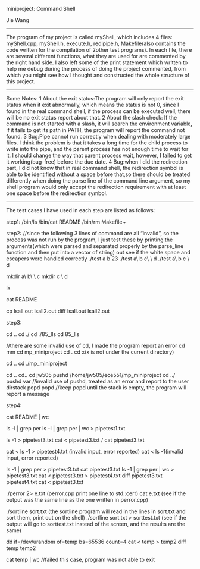 miniproject:
Command Shell

Jie Wang 

*************************************************************************************************************************** 
The program of my project is called myShell, which includes 4 files: myShell.cpp, myShell.h, execute.h, redipipe.h, 
Makefile(also contains the code written for the compilation of 2other test programs). In each file, there are several 
different functions, what they are used for are commented by the right hand side. I also left some of the print statement
which written to help me debug during the process of doing the project commented, from which you might see how I thought 
and constructed the whole structure of this project. 

***************************************************************************************************************************
Some Notes:
1 About the exit status:The program will only report the exit status when it exit abnormally, which means the status is not 0, 
since I found in the real command shell, if the process can be executed well, there will be no exit status report about that.
2 About the slash check: If the command is not started with a slash, it will search the environment variable, if it fails to get 
its path in PATH, the program will report the command not found.
3 Bug:Pipe cannot run correctly when dealing with moderately large files. I think the problem is that it takes a long time for 
the child process to write into the pipe, and the parent process has not enough time to wait for it. I should change the way that 
parent process wait, however, I failed to get it working(bug-free) before the due date.
4 Bug:when I did the redirection part, I did not know that in real command shell, the redirection symbol is able to be identified 
without a space before that,so there should be treated differently when doing the parse line of the command line argument, so my 
shell program would only accept the redirection requirement with at least one space before the redirection symbol.   
***************************************************************************************************************************

The test cases I have used in each step are listed as follows:

step1:
/bin/ls
/bin/cat README
/bin/rm Makefile~

step2:
//since the following 3 lines of command are all “invalid”, so the process was not run by the program, 
I just test these by printing the arguments(which were parsed and separated properly by the parse_line function and then 
put into a vector of string) out see if the white space and escapers were handled correctly
./test    a         b     23
./test  a\ b c\ \ d
./test a\ b c \ d


mkdir a\ b\ \ c
mkdir c \  d

ls

cat README

cp lsall.out lsall2.out
diff lsall.out lsall2.out



step3:

cd ..
cd ./
cd ./85_lls
cd 85_lls

//there are some invalid use of cd, I made the program report an error
cd mm
cd mp_miniproject
cd .
cd x(x is not under the current directory)
  
cd ..
cd ./mp_miniproject


cd ..
cd..
cd jw505
pushd /home/jw505/ece551/mp_miniproject
cd ../   
pushd var //invalid use of pushd, treated as an error and report to the user
dirstack
popd 
popd //keep popd until the stack is empty, the program will report a message




step4:

cat README | wc

ls -l | grep per
ls -l | grep per | wc > pipetest1.txt

ls -1 > pipetest3.txt 
cat < pipetest3.txt / cat pipetest3.txt
 
cat < ls -1 > pipetest4.txt (invalid input, error reported)
cat < ls -1(invalid input, error reported)

ls -1 | grep per > pipetest3.txt
cat pipetest3.txt
ls -1 | grep per | wc > pipetest3.txt
cat < pipetest3.txt > pipetest4.txt
diff pipetest3.txt pipetest4.txt
cat < pipetest3.txt

./perror 2> e.txt  (perror.cpp print one line to std::cerr)
cat e.txt (see if the output was the same line as the one written in perror.cpp)

./sortline sort.txt (the sortline program will read in the lines in sort.txt and sort them, print out on the shell)
./sortline sort.txt > sorttest.txt (see if the output will go to sorttest.txt instead of the screen, and the results are the same)


dd if=/dev/urandom of=temp bs=65536 count=4 
cat < temp > temp2
diff temp temp2

cat temp | wc //failed this case, program was not able to exit





